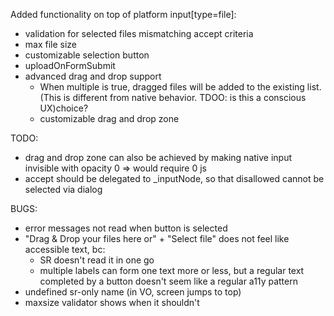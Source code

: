 Added functionality on top of platform input[type=file]:

- validation for selected files mismatching accept criteria
- max file size
- customizable selection button
- uploadOnFormSubmit
- advanced drag and drop support
  - When multiple is true, dragged files will be added to the existing list. (This is different from native behavior. TDOO: is this a conscious UX)choice?
  - customizable drag and drop zone

TODO:

- drag and drop zone can also be achieved by making native input invisible with opacity 0 => would require 0 js
- accept should be delegated to \_inputNode, so that disallowed cannot be selected via dialog

BUGS:

- error messages not read when button is selected
- "Drag & Drop your files here or" + "Select file" does not feel like accessible text, bc:
  - SR doesn't read it in one go
  - multiple labels can form one text more or less, but a regular text completed by a button doesn't seem like a regular a11y pattern
- undefined sr-only name (in VO, screen jumps to top)
- maxsize validator shows when it shouldn't

